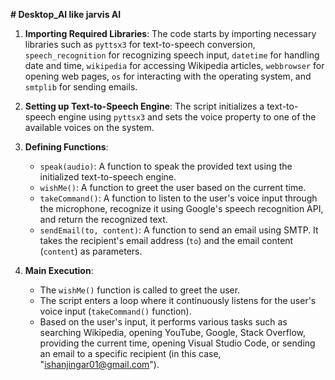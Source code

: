 **# Desktop_AI like jarvis AI**

1. **Importing Required Libraries**: The code starts by importing necessary libraries such as `pyttsx3` for text-to-speech conversion, `speech_recognition` for recognizing speech input, `datetime` for handling date and time, `wikipedia` for accessing Wikipedia articles, `webbrowser` for opening web pages, `os` for interacting with the operating system, and `smtplib` for sending emails.

2. **Setting up Text-to-Speech Engine**: The script initializes a text-to-speech engine using `pyttsx3` and sets the voice property to one of the available voices on the system.

3. **Defining Functions**:
    - `speak(audio)`: A function to speak the provided text using the initialized text-to-speech engine.
    - `wishMe()`: A function to greet the user based on the current time.
    - `takeCommand()`: A function to listen to the user's voice input through the microphone, recognize it using Google's speech recognition API, and return the recognized text.
    - `sendEmail(to, content)`: A function to send an email using SMTP. It takes the recipient's email address (`to`) and the email content (`content`) as parameters.

4. **Main Execution**:
    - The `wishMe()` function is called to greet the user.
    - The script enters a loop where it continuously listens for the user's voice input (`takeCommand()` function).
    - Based on the user's input, it performs various tasks such as searching Wikipedia, opening YouTube, Google, Stack Overflow, providing the current time, opening Visual Studio Code, or sending an email to a specific recipient (in this case, "ishanjingar01@gmail.com").
